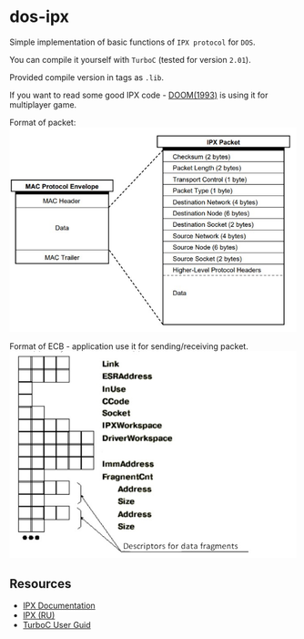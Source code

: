 # dos-ipx

Simple implementation of basic functions of `IPX protocol` for `DOS`.

You can compile it yourself with `TurboC` (tested for version `2.01`).

Provided compile version in tags as `.lib`.

If you want to read some good IPX code - [DOOM(1993)](https://github.com/id-Software/DOOM/tree/master/ipx) is using it for multiplayer game.

Format of packet:
![ipx_header](readme/ipx_header.jpg)

Format of ECB - application use it for sending/receiving packet.
![ipx_ecb](readme/ipx_ecb.jpg)

## Resources

* [IPX Documentation](https://www.novell.com/documentation/nw6p/pdfdoc/ipx_enu/ipx_enu.pdf)
* [IPX (RU)](https://frolov-lib.ru/books/bsp.old/v08/ch2.htm)
* [TurboC User Guid](http://bitsavers.informatik.uni-stuttgart.de/pdf/borland/turbo_c/Turbo_C_Users_Guide_1987.pdf)
